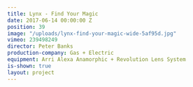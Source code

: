 ```yaml
---
title: Lynx - Find Your Magic
date: 2017-06-14 00:00:00 Z
position: 39
image: "/uploads/lynx-find-your-magic-wide-5af95d.jpg"
vimeo: 239498249
director: Peter Banks
production-company: Gas + Electric
equipment: Arri Alexa Anamorphic + Revolution Lens System
is-shown: true
layout: project
---
```


